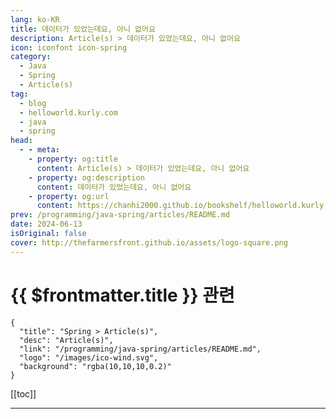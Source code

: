 ```yaml
---
lang: ko-KR
title: 데이터가 있었는데요, 아니 없어요
description: Article(s) > 데이터가 있었는데요, 아니 없어요
icon: iconfont icon-spring
category: 
  - Java
  - Spring
  - Article(s)
tag: 
  - blog
  - helloworld.kurly.com
  - java
  - spring
head:
  - - meta:
    - property: og:title
      content: Article(s) > 데이터가 있었는데요, 아니 없어요
    - property: og:description
      content: 데이터가 있었는데요, 아니 없어요
    - property: og:url
      content: https://chanhi2000.github.io/bookshelf/helloworld.kurly.com/commit-mvcc-set-autocommit.html
prev: /programming/java-spring/articles/README.md
date: 2024-06-13
isOriginal: false
cover: http://thefarmersfront.github.io/assets/logo-square.png
---
```


# {{ $frontmatter.title }} 관련

```component VPCard
{
  "title": "Spring > Article(s)",
  "desc": "Article(s)",
  "link": "/programming/java-spring/articles/README.md",
  "logo": "/images/ico-wind.svg",
  "background": "rgba(10,10,10,0.2)"
}
```

[[toc]]

---

<SiteInfo
  name="데이터가 있었는데요, 아니 없어요 - 컬리 기술 블로그"
  desc="COMMIT, MVCC 그리고 SET AUTOCOMMIT"
  url="https://helloworld.kurly.com/commit-mvcc-set-autocommit/"
  logo="https://helloworld.kurly.com/assets/logo/ico_192.png"
  preview="http://thefarmersfront.github.io/assets/logo-square.png"/>

<!-- TODO:  작성 -->
